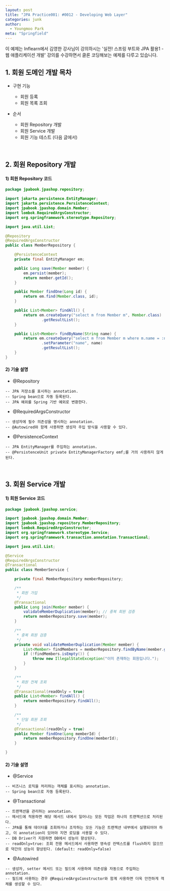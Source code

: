 ```yaml
---
layout: post
title: "JPA Practice001: #0012 - Developing Web Layer"
categories: junk
author:
  - Youngmoo Park
meta: "Springfield"
---
```


이 예제는 Inflearn에서 김영한 강사님이 강의하시는 '실전! 스프링 부트와 JPA 활용1 - 웹 애플리케이션 개발' 강의를 수강하면서 클론 코딩해보는 예제를 다루고 있습니다.

## 1. 회원 도메인 개발 목차

- 구현 기능
  - 회원 등록
  - 회원 목록 조회

- 순서
  - 회원 Repository 개발
  - 회원 Service 개발
  - 회원 기능 테스트 (다음 글에서)
<br/>

## 2. 회원 Repository 개발

#### **1) 회원 Repository 코드**

```java
package jpabook.jpashop.repository;

import jakarta.persistence.EntityManager;
import jakarta.persistence.PersistenceContext;
import jpabook.jpashop.domain.Member;
import lombok.RequiredArgsConstructor;
import org.springframework.stereotype.Repository;

import java.util.List;

@Repository
@RequiredArgsConstructor
public class MemberRepository {

    @PersistenceContext
    private final EntityManager em;

    public Long save(Member member) {
        em.persist(member);
        return member.getId();
    }

    public Member findOne(Long id) {
        return em.find(Member.class, id);
    }

    public List<Member> findAll() {
        return em.createQuery("select m from Member m", Member.class)
                .getResultList();
    }

    public List<Member> findByName(String name) {
        return em.createQuery("select m from Member m where m.name = :name", Member.class)
                .setParameter("name", name)
                .getResultList();
    }
}

```

#### **2) 기술 설명**

- @Repository
```plaintext
-- JPA 저장소를 표시하는 annotation.
-- Spring bean으로 자동 등록된다.
-- JPA 예외를 Spring 기반 예외로 변환한다.
```

- @RequiredArgsConstructor
```plaintext
-- 생성자에 필수 의존성을 명시하는 annotation.
-- @Autowired와 함께 사용하면 생성자 주입 방식을 사용할 수 있다.
```

- @PersistenceContext
```plaintext
-- JPA EntityManager를 주입하는 annotation.
-- @PersistenceUnit private EntityManagerFactory emf;를 거의 사용하지 않게 된다.
```
<br/>

## 3. 회원 Service 개발

#### **1) 회원 Service 코드**

```java
package jpabook.jpashop.service;

import jpabook.jpashop.domain.Member;
import jpabook.jpashop.repository.MemberRepository;
import lombok.RequiredArgsConstructor;
import org.springframework.stereotype.Service;
import org.springframework.transaction.annotation.Transactional;

import java.util.List;

@Service
@RequiredArgsConstructor
@Transactional
public class MemberService {

    private final MemberRepository memberRepository;

    /**
     * 회원 가입
     */
    @Transactional
    public Long join(Member member) {
        validateMemberDuplication(member); // 중복 회원 검증
        return memberRepository.save(member);
    }

    /**
     * 중복 회원 검증
     */
    private void validateMemberDuplication(Member member) {
        List<Member> findMembers = memberRepository.findByName(member.getName());
        if (!findMembers.isEmpty()) {
            throw new IllegalStateException("이미 존재하는 회원입니다.");
        }
    }

    /**
     * 회원 전체 조회
     */
    @Transactional(readOnly = true)
    public List<Member> findAll() {
        return memberRepository.findAll();
    }

    /**
     * 단일 회원 조회
     */
    @Transactional(readOnly = true)
    public Member findOne(Long memberId) {
        return memberRepository.findOne(memberId);
    }

}

```

#### **2) 기술 설명**

- @Service
```plaintext
-- 비즈니스 로직을 처리하는 객체를 표시하는 annotation.
-- Spring bean으로 자동 등록된다.
```

- @Transactional
```plaintext
-- 트랜잭션을 관리하는 annotation.
-- 메서드에 적용하면 해당 메서드 내에서 일어나는 모든 작업은 하나의 트랜잭션으로 처리된다.
-- JPA를 통해 데이터를 조회하거나 조작하는 모든 기능은 트랜잭션 내부에서 실행되어야 하고, 이 annotation이 있어야 지연 로딩을 사용할 수 있다.
-- DB Driver가 지원하면 DB에서 성능이 향상된다.
-- readOnly=true: 조회 전용 메서드에서 사용하면 영속성 컨텍스트를 flush하지 않으므로 약간의 성능이 향상된다. (default: readOnly=false)
```

- @Autowired
```plaintext
-- 생성자, setter 메서드 또는 필드에 사용하여 의존성을 자동으로 주입하는 annotation.
-- 필드에 사용하는 경우 @RequiredArgsConstructor와 함계 사용하면 더욱 안전하게 객체를 생성할 수 있다.
```
